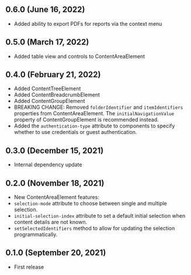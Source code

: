 ## 0.6.0 (June 16, 2022)

- Added ability to export PDFs for reports via the context menu

## 0.5.0 (March 17, 2022)

- Added table view and controls to ContentAreaElement

## 0.4.0 (February 21, 2022)

- Added ContentTreeElement
- Added ContentBreadcrumbElement
- Added ContentGroupElement
- BREAKING CHANGE: Removed `folderIdentifier` and `itemIdentifiers` properties from ContentAreaElement. The `initialNavigationValue` property of ContentGroupElement is recommended instead.
- Added the `authentication-type` attribute to components to specify whether to use credentials or guest authentication.

## 0.3.0 (December 15, 2021)

- Internal dependency update

## 0.2.0 (November 18, 2021)

- New ContentAreaElement features:
- `selection-mode` attribute to choose between single and multiple selection.
- `initial-selection-index` attribute to set a default initial selection when content details are not known.
- `setSelectedIdentifiers` method to allow for updating the selection programmatically.
## 0.1.0 (September 20, 2021)

- First release
